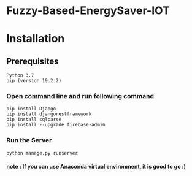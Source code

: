 # Fuzzy-Based-EnergySaver-IOT

# Installation
## Prerequisites
	Python 3.7
	pip (version 19.2.2)
	
### Open command line and run following command
	pip install Django
	pip install djangorestframework
	pip install sqlparse
	pip install --upgrade firebase-admin

### Run the Server
	python manage.py runserver

#### note : If you can use Anaconda virtual environment, it is good to go :)
		

